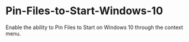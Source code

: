 # Pin-Files-to-Start-Windows-10
Enable the ability to Pin Files to Start on Windows 10 through the context menu.
